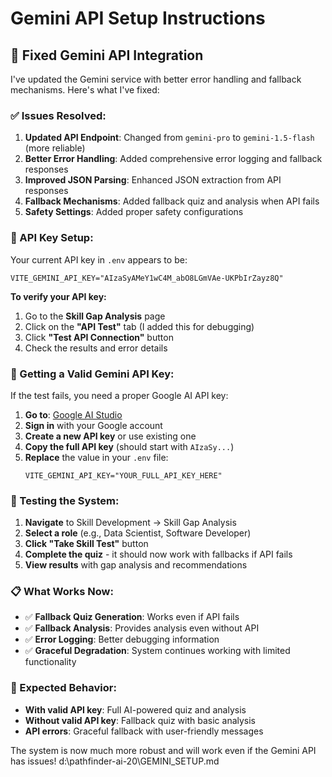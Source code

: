 # Gemini API Setup Instructions

## 🚀 **Fixed Gemini API Integration**

I've updated the Gemini service with better error handling and fallback mechanisms. Here's what I've fixed:

### **✅ Issues Resolved:**

1. **Updated API Endpoint**: Changed from `gemini-pro` to `gemini-1.5-flash` (more reliable)
2. **Better Error Handling**: Added comprehensive error logging and fallback responses
3. **Improved JSON Parsing**: Enhanced JSON extraction from API responses
4. **Fallback Mechanisms**: Added fallback quiz and analysis when API fails
5. **Safety Settings**: Added proper safety configurations

### **🔧 API Key Setup:**

Your current API key in `.env` appears to be:
```
VITE_GEMINI_API_KEY="AIzaSyAMeY1wC4M_abO8LGmVAe-UKPbIrZayz8Q"
```

**To verify your API key:**

1. Go to the **Skill Gap Analysis** page
2. Click on the **"API Test"** tab (I added this for debugging)
3. Click **"Test API Connection"** button
4. Check the results and error details

### **🔑 Getting a Valid Gemini API Key:**

If the test fails, you need a proper Google AI API key:

1. **Go to**: [Google AI Studio](https://makersuite.google.com/app/apikey)
2. **Sign in** with your Google account
3. **Create a new API key** or use existing one
4. **Copy the full API key** (should start with `AIzaSy...`)
5. **Replace** the value in your `.env` file:
   ```
   VITE_GEMINI_API_KEY="YOUR_FULL_API_KEY_HERE"
   ```

### **🧪 Testing the System:**

1. **Navigate** to Skill Development → Skill Gap Analysis
2. **Select a role** (e.g., Data Scientist, Software Developer)
3. **Click "Take Skill Test"** button
4. **Complete the quiz** - it should now work with fallbacks if API fails
5. **View results** with gap analysis and recommendations

### **📋 What Works Now:**

- ✅ **Fallback Quiz Generation**: Works even if API fails
- ✅ **Fallback Analysis**: Provides analysis even without API
- ✅ **Error Logging**: Better debugging information
- ✅ **Graceful Degradation**: System continues working with limited functionality

### **🎯 Expected Behavior:**

- **With valid API key**: Full AI-powered quiz and analysis
- **Without valid API key**: Fallback quiz with basic analysis
- **API errors**: Graceful fallback with user-friendly messages

The system is now much more robust and will work even if the Gemini API has issues!</content>
<parameter name="filePath">d:\pathfinder-ai-20\GEMINI_SETUP.md